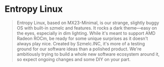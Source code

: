 # Entropy Linux
> Entropy Linux, based on MX23-Minimal, is our strange, slightly buggy OS with built-in szmelc and features. It rocks a dark theme—easy on the eyes, especially in dim lighting. While it's meant to support AMD Radeon ROCm, be ready for some unique surprises as it doesn't always play nice. Created by Szmelc.INC, it's more of a testing ground for our software ideas than a polished product. We're ambitiously trying to build a whole new software ecosystem around it, so expect ongoing changes and some DIY on your part.
